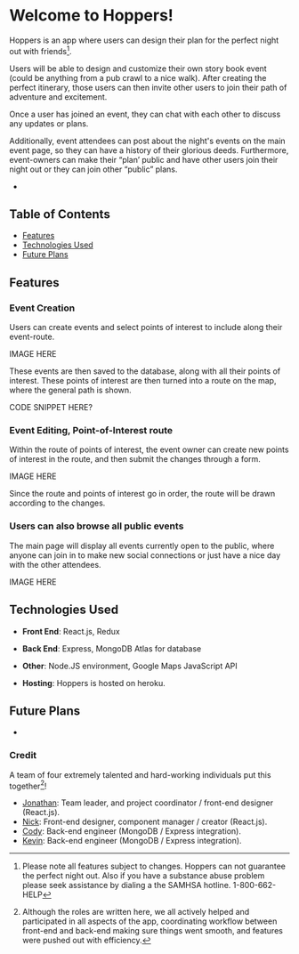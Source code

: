 # Welcome to Hoppers!

Hoppers is an app where users can design their plan for the perfect night out with friends[^1].

Users will be able to design and customize their own story book event (could be anything from a pub crawl to a nice walk). After creating the perfect itinerary, those users can then invite other users to join their path of adventure and excitement.

Once a user has joined an event, they can chat with each other to discuss any updates or plans.

Additionally, event attendees can post about the night's events on the main event page, so they can have a history of their glorious deeds. Furthermore, event-owners can make their “plan’ public and have other users join their night out or they can join other “public” plans.

-
<h2 id="table-of-contents">Table of Contents</h2>

  - [Features](#features)
  - [Technologies Used](#technologies-used)
  - [Future Plans](#future-plans)

<h2 id="features">Features</h2>

### Event Creation

Users can create events and select points of interest to include along their event-route.

IMAGE HERE

These events are then saved to the database, along with all their points of interest.
These points of interest are then turned into a route on the map, where the general path is shown.

CODE SNIPPET HERE?


### Event Editing, Point-of-Interest route

Within the route of points of interest, the event owner can create new points of interest in the route, and then submit the changes through a form.

IMAGE HERE

Since the route and points of interest go in order, the route will be drawn according to the changes.


### Users can also browse all public events

The main page will display all events currently open to the public, where anyone can join in to make new social connections or just have a nice day with the other attendees.

IMAGE HERE

<h2 id="technologies-used">Technologies Used</h2>

- __Front End__: React.js, Redux

- __Back End__: Express, MongoDB Atlas for database

- __Other__: Node.JS environment, Google Maps JavaScript API

- __Hosting__: Hoppers is hosted on heroku.

<h2 id="future-plans">Future Plans</h2>

-
### Credit

A team of four extremely talented and hard-working individuals put this together[^2]!

  - <a href="https://github.com/JonJWong" target="_blank" rel="noopener noreferrer">Jonathan</a>: Team leader, and project coordinator / front-end designer (React.js).
  - <a href="https://github.com/njpietrow" target="_blank" rel="noopener noreferrer">Nick</a>: Front-end designer, component manager / creator (React.js).
  - <a href="https://github.com/CodyDegraffeNiles" target="_blank" rel="noopener noreferrer">Cody</a>: Back-end engineer (MongoDB / Express integration).
  - <a href="https://github.com/KevinCh28" target="_blank" rel="noopener noreferrer">Kevin</a>: Back-end engineer (MongoDB / Express integration).

[^1]: Please note all features subject to changes. Hoppers can not guarantee the perfect night out. Also if you have a substance abuse problem please seek assistance by dialing a the SAMHSA hotline. 1-800-662-HELP

[^2]: Although the roles are written here, we all actively helped and participated in all aspects of the app, coordinating workflow between front-end and back-end making sure things went smooth, and features were pushed out with efficiency.

